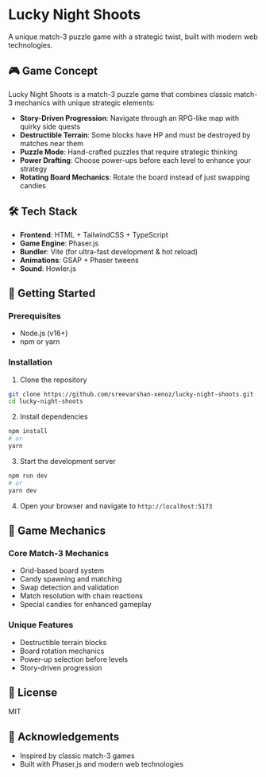 ﻿# Lucky Night Shoots

A unique match-3 puzzle game with a strategic twist, built with modern web technologies.

## 🎮 Game Concept

Lucky Night Shoots is a match-3 puzzle game that combines classic match-3 mechanics with unique strategic elements:

- **Story-Driven Progression**: Navigate through an RPG-like map with quirky side quests
- **Destructible Terrain**: Some blocks have HP and must be destroyed by matches near them
- **Puzzle Mode**: Hand-crafted puzzles that require strategic thinking
- **Power Drafting**: Choose power-ups before each level to enhance your strategy
- **Rotating Board Mechanics**: Rotate the board instead of just swapping candies

## 🛠️ Tech Stack

- **Frontend**: HTML + TailwindCSS + TypeScript
- **Game Engine**: Phaser.js
- **Bundler**: Vite (for ultra-fast development & hot reload)
- **Animations**: GSAP + Phaser tweens
- **Sound**: Howler.js

## 🚀 Getting Started

### Prerequisites

- Node.js (v16+)
- npm or yarn

### Installation

1. Clone the repository
```bash
git clone https://github.com/sreevarshan-xenoz/lucky-night-shoots.git
cd lucky-night-shoots
```

2. Install dependencies
```bash
npm install
# or
yarn
```

3. Start the development server
```bash
npm run dev
# or
yarn dev
```

4. Open your browser and navigate to `http://localhost:5173`

## 🎯 Game Mechanics

### Core Match-3 Mechanics
- Grid-based board system
- Candy spawning and matching
- Swap detection and validation
- Match resolution with chain reactions
- Special candies for enhanced gameplay

### Unique Features
- Destructible terrain blocks
- Board rotation mechanics
- Power-up selection before levels
- Story-driven progression

## 📝 License

MIT

## 🙏 Acknowledgements

- Inspired by classic match-3 games
- Built with Phaser.js and modern web technologies
